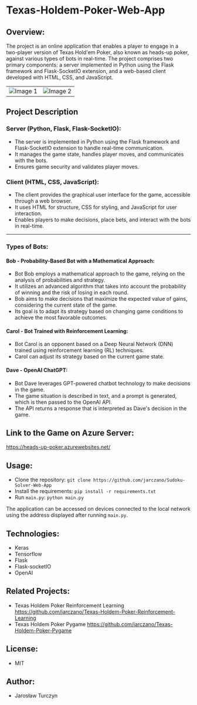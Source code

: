 # Texas-Holdem-Poker-Web-App

## Overview:
The project is an online application that enables a player to engage in a two-player version of Texas Hold'em Poker, also known as heads-up poker, against various types of bots in real-time. The project comprises two primary components: a server implemented in Python using the Flask framework and Flask-SocketIO extension, and a web-based client developed with HTML, CSS, and JavaScript.
<!-- 
![Screenshot_20230916_154334_com android chrome](https://github.com/jarczano/Texas-Holdem-Poker-Web-App/assets/107764304/4c81f55d-8b20-41d0-bc6f-9cda61f64e5b) 
![Screenshot_20230916_154453_com android chrome](https://github.com/jarczano/Texas-Holdem-Poker-Web-App/assets/107764304/8b1056f9-c429-49aa-b267-ec2337cdbe3b)
-->
<table>
  <tr>
    <td><img src="https://github.com/jarczano/Texas-Holdem-Poker-Web-App/assets/107764304/4c81f55d-8b20-41d0-bc6f-9cda61f64e5b" alt="Image 1"></td>
    <td><img src="https://github.com/jarczano/Texas-Holdem-Poker-Web-App/assets/107764304/8b1056f9-c429-49aa-b267-ec2337cdbe3b" alt="Image 2"></td>
  </tr>
</table>

## Project Description
### Server (Python, Flask, Flask-SocketIO):

- The server is implemented in Python using the Flask framework and Flask-SocketIO extension to handle real-time communication.
- It manages the game state, handles player moves, and communicates with the bots.
- Ensures game security and validates player moves.

### Client (HTML, CSS, JavaScript):

- The client provides the graphical user interface for the game, accessible through a web browser.
- It uses HTML for structure, CSS for styling, and JavaScript for user interaction.
- Enables players to make decisions, place bets, and interact with the bots in real-time.

---
### Types of Bots:

#### Bob - Probability-Based Bot with a Mathematical Approach:

- Bot Bob employs a mathematical approach to the game, relying on the analysis of probabilities and strategy.
- It utilizes an advanced algorithm that takes into account the probability of winning and the risk of losing in each round.
- Bob aims to make decisions that maximize the expected value of gains, considering the current state of the game.
- Its goal is to adapt its strategy based on changing game conditions to achieve the most favorable outcomes.

#### Carol - Bot Trained with Reinforcement Learning:

- Bot Carol is an opponent based on a Deep Neural Network (DNN) trained using reinforcement learning (RL) techniques.
- Carol can adjust its strategy based on the current game state.

#### Dave - OpenAI ChatGPT:

- Bot Dave leverages GPT-powered chatbot technology to make decisions in the game.
- The game situation is described in text, and a prompt is generated, which is then passed to the OpenAI API.
- The API returns a response that is interpreted as Dave's decision in the game.

## Link to the Game on Azure Server:

https://heads-up-poker.azurewebsites.net/

## Usage:

- Clone the repository: `git clone https://github.com/jarczano/Sudoku-Solver-Web-App`
- Install the requirements: `pip install -r requirements.txt`
- Run `main.py`: `python main.py`

The application can be accessed on devices connected to the local network using the address displayed after running `main.py`.  

## Technologies:
- Keras
- Tensorflow
- Flask
- Flask-socketIO
- OpenAI

## Related Projects:
- Texas Holdem Poker Reinforcement Learning https://github.com/jarczano/Texas-Holdem-Poker-Reinforcement-Learning
- Texas Holdem Poker Pygame https://github.com/jarczano/Texas-Holdem-Poker-Pygame
  
## License:
- MIT

## Author:
- Jarosław Turczyn
